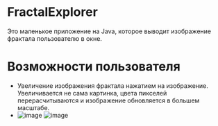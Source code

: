 # FractalExplorer
Это маленькое приложение на Java, которое выводит изображение фрактала пользователю в окне.

# Возможности пользователя
- Увеличение изображения фрактала нажатием на изображение. Увеличивается не сама картинка, цвета пикселей перерасчитываются и изображение обновляется в большем масштабе.
- ![image](https://user-images.githubusercontent.com/22643606/128031671-ba18b983-27ab-4901-9ce9-79fb53c6875f.png)
![image](https://user-images.githubusercontent.com/22643606/128031759-07c44afc-140d-406d-8eca-2e47b29e9f0c.png)
